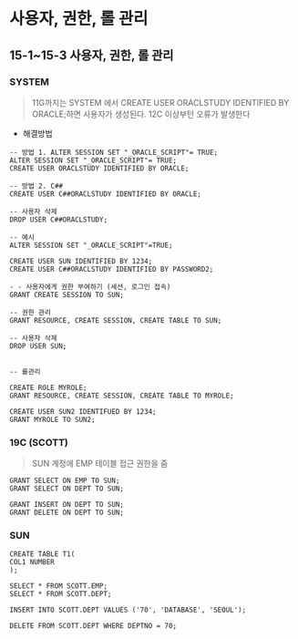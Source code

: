 # 사용자, 권한, 롤 관리
## 15-1~15-3 사용자, 권한, 롤 관리
### SYSTEM
> 11G까지는 SYSTEM 에서 CREATE USER ORACLSTUDY IDENTIFIED BY ORACLE;하면 사용자가 생성된다.
> 12C 이상부턴 오류가 발생한다
+ 해결방법
```
-- 방법 1. ALTER SESSION SET "_ORACLE_SCRIPT"= TRUE;
ALTER SESSION SET "_ORACLE_SCRIPT"= TRUE;
CREATE USER ORACLSTUDY IDENTIFIED BY ORACLE;

-- 방법 2. C##
CREATE USER C##ORACLSTUDY IDENTIFIED BY ORACLE;

-- 사용자 삭제
DROP USER C##ORACLSTUDY;

-- 예시
ALTER SESSION SET "_ORACLE_SCRIPT"=TRUE;

CREATE USER SUN IDENTIFIED BY 1234;
CREATE USER C##ORACLSTUDY IDENTIFIED BY PASSWORD2;

- - 사용자에게 권한 부여하기 (세션, 로그인 접속)
GRANT CREATE SESSION TO SUN;

-- 권한 관리
GRANT RESOURCE, CREATE SESSION, CREATE TABLE TO SUN;

-- 사용자 삭제
DROP USER SUN;


-- 롤관리

CREATE ROLE MYROLE;
GRANT RESOURCE, CREATE SESSION, CREATE TABLE TO MYROLE;

CREATE USER SUN2 IDENTIFUED BY 1234;
GRANT MYROLE TO SUN2;

```


### 19C (SCOTT)
>  SUN 계정에 EMP 테이블 접근 권한을 줌

```
GRANT SELECT ON EMP TO SUN;
GRANT SELECT ON DEPT TO SUN;

GRANT INSERT ON DEPT TO SUN;
GRANT DELETE ON DEPT TO SUN;
```
### SUN

```
CREATE TABLE T1(
COL1 NUMBER
);

SELECT * FROM SCOTT.EMP;
SELECT * FROM SCOTT.DEPT;

INSERT INTO SCOTT.DEPT VALUES ('70', 'DATABASE', 'SEOUL');

DELETE FROM SCOTT.DEPT WHERE DEPTNO = 70;
```
